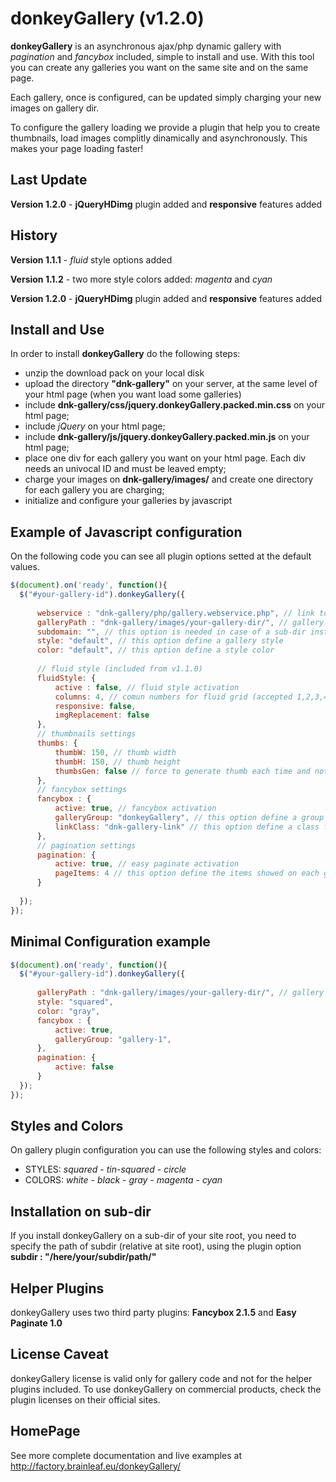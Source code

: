 donkeyGallery (v1.2.0)
=============

**donkeyGallery** is an asynchronous ajax/php dynamic gallery with *pagination* and *fancybox* included, simple to install and use. With this tool you can create any galleries you want on the same site and on the same page.

Each gallery, once is configured, can be updated simply charging your new images on gallery dir. 

To configure the gallery loading we provide a plugin that help you to create thumbnails, load images complitly dinamically and asynchronously. This makes your page loading faster!


Last Update
-------------
**Version 1.2.0** - **jQueryHDimg** plugin added and **responsive** features added

History
-------------
**Version 1.1.1** - *fluid* style options added

**Version 1.1.2** - two more style colors added: *magenta* and *cyan*

**Version 1.2.0** - **jQueryHDimg** plugin added and **responsive** features added

Install and Use
----------------

In order to install **donkeyGallery** do the following steps:
* unzip the download pack on your local disk
* upload the directory **"dnk-gallery"** on your server, at the same level of your html page (when you want load some galleries)
* include **dnk-gallery/css/jquery.donkeyGallery.packed.min.css** on your html page;
* include *jQuery* on your html page;
* include **dnk-gallery/js/jquery.donkeyGallery.packed.min.js** on your html page;
* place one div for each gallery you want on your html page. Each div needs an univocal ID and must be leaved empty;
* charge your images on **dnk-gallery/images/** and create one directory for each gallery you are charging;
* initialize and configure your galleries by javascript


Example of Javascript configuration
-----------------------------------
On the following code you can see all plugin options setted at the default values. 
```javascript
$(document).on('ready', function(){
  $("#your-gallery-id").donkeyGallery({
  
      webservice : "dnk-gallery/php/gallery.webservice.php", // link to php gallery file
      galleryPath : "dnk-gallery/images/your-gallery-dir/", // gallery dir path. This option must end with a slash
      subdomain: "", // this option is needed in case of a sub-dir installation (see below more information about this)
      style: "default", // this option define a gallery style
      color: "default", // this option define a style color
      
      // fluid style (included from v1.1.0)
      fluidStyle: {
          active : false, // fluid style activation
          columns: 4, // comun numbers for fluid grid (accepted 1,2,3,4,5,10)
          responsive: false,
          imgReplacement: false
      },  
      // thumbnails settings
      thumbs: {
          thumbW: 150, // thumb width
          thumbH: 150, // thumb height
          thumbsGen: false // force to generate thumb each time and not only if is nedeed
      },
      // fancybox settings
      fancybox : {
          active: true, // fancybox activation
          galleryGroup: "donkeyGallery", // this option define a group for fancybox gallery view
          linkClass: "dnk-gallery-link" // this option define a class for the fancybox toggle click
      },
      // pagination settings
      pagination: {
          active: true, // easy paginate activation
          pageItems: 4 // this option define the items showed on each gallery page
      }
  
  });
});
```
Minimal Configuration example
-------------------------------

```javascript
$(document).on('ready', function(){
  $("#your-gallery-id").donkeyGallery({
  
      galleryPath : "dnk-gallery/images/your-gallery-dir/", // gallery path must end with a slash 
      style: "squared",
      color: "gray",
      fancybox : {
          active: true,
          galleryGroup: "gallery-1",
      },
      pagination: {
          active: false
      }
  });
});
```

Styles and Colors
------------------
On gallery plugin configuration you can use the following styles and colors:
* STYLES: *squared* - *tin-squared* - *circle*
* COLORS: *white* - *black* - *gray* - *magenta* - *cyan*

Installation on sub-dir
------------------------
If you install donkeyGallery on a sub-dir of your site root, you need to specify the path of subdir (relative at site root), using the plugin option **subdir : "/here/your/subdir/path/"**

Helper Plugins
---------------
donkeyGallery uses two third party plugins: **Fancybox 2.1.5** and **Easy Paginate 1.0**

License Caveat
---------------
donkeyGallery license is valid only for gallery code and not for the helper plugins included. To use donkeyGallery on commercial products, check the plugin licenses on their official sites.

HomePage
------------
See more complete documentation and live examples at http://factory.brainleaf.eu/donkeyGallery/
